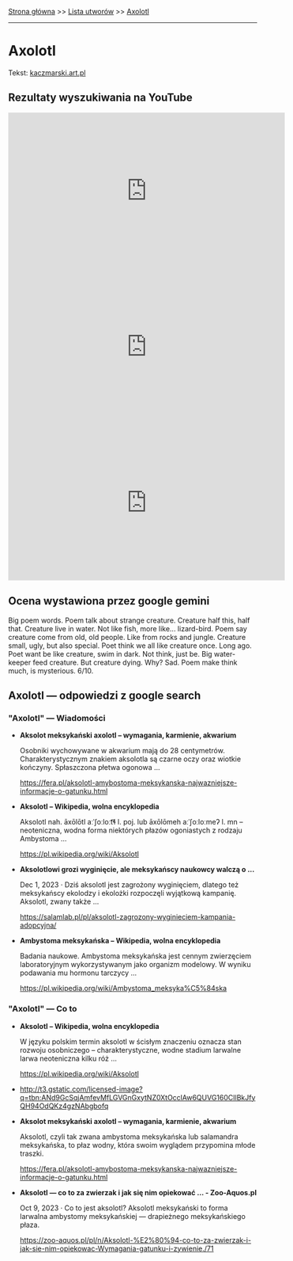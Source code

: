 [Strona główna](../index.md) >> [Lista utworów](../list.md) >> [Axolotl](22.md)

---

# Axolotl

Tekst: [kaczmarski.art.pl](https://www.kaczmarski.art.pl/tworczosc/wiersze/axolotl/)

## Rezultaty wyszukiwania na YouTube

<iframe width="560" height="315" src="https://www.youtube.com/embed/Ltg5ORnxdcA?si=IdontcarewhotheIRSsendsImnotpayingtaxes" title="YouTube video player" frameborder="0" allow="accelerometer; autoplay; clipboard-write; encrypted-media; gyroscope; picture-in-picture; web-share" referrerpolicy="strict-origin-when-cross-origin" allowfullscreen></iframe>

<iframe width="560" height="315" src="https://www.youtube.com/embed/rWGATR5plCg?si=IdontcarewhotheIRSsendsImnotpayingtaxes" title="YouTube video player" frameborder="0" allow="accelerometer; autoplay; clipboard-write; encrypted-media; gyroscope; picture-in-picture; web-share" referrerpolicy="strict-origin-when-cross-origin" allowfullscreen></iframe>

<iframe width="560" height="315" src="https://www.youtube.com/embed/3aT1f1FwcbQ?si=IdontcarewhotheIRSsendsImnotpayingtaxes" title="YouTube video player" frameborder="0" allow="accelerometer; autoplay; clipboard-write; encrypted-media; gyroscope; picture-in-picture; web-share" referrerpolicy="strict-origin-when-cross-origin" allowfullscreen></iframe>

## Ocena wystawiona przez google gemini

Big poem words. Poem talk about strange creature. Creature half this, half that. Creature live in water. Not like fish, more like... lizard-bird. Poem say creature come from old, old people. Like from rocks and jungle. Creature small, ugly, but also special. Poet think we all like creature once. Long ago. Poet want be like creature, swim in dark. Not think, just be. Big water-keeper feed creature. But creature dying. Why? Sad. Poem make think much, is mysterious. 6/10. 


## Axolotl — odpowiedzi z google search

### "Axolotl" — Wiadomości

- **Aksolot meksykański axolotl – wymagania, karmienie, akwarium**

    Osobniki wychowywane w akwarium mają do 28 centymetrów. Charakterystycznym znakiem aksolotla są czarne oczy oraz wiotkie kończyny. Spłaszczona płetwa ogonowa ... 

   <https://fera.pl/aksolotl-amybostoma-meksykanska-najwazniejsze-informacje-o-gatunku.html>
- **Aksolotl – Wikipedia, wolna encyklopedia**

    Aksolotl nah. āxōlōtl aːˈʃoːloːt͡ɬ l. poj. lub āxōlōmeh aːˈʃoːloːmeʔ l. mn – neoteniczna, wodna forma niektórych płazów ogoniastych z rodzaju Ambystoma ... 

   <https://pl.wikipedia.org/wiki/Aksolotl>
- **Aksolotlowi grozi wyginięcie, ale meksykańscy naukowcy walczą o ...**

    Dec 1, 2023  ·  Dziś aksolotl jest zagrożony wyginięciem, dlatego też meksykańscy ekolodzy i ekolożki rozpoczęli wyjątkową kampanię. Aksolotl, zwany także ... 

   <https://salamlab.pl/pl/aksolotl-zagrozony-wyginieciem-kampania-adopcyjna/>
- **Ambystoma meksykańska – Wikipedia, wolna encyklopedia**

    Badania naukowe. Ambystoma meksykańska jest cennym zwierzęciem laboratoryjnym wykorzystywanym jako organizm modelowy. W wyniku podawania mu hormonu tarczycy ... 

   <https://pl.wikipedia.org/wiki/Ambystoma_meksyka%C5%84ska>

### "Axolotl" — Co to

- **Aksolotl – Wikipedia, wolna encyklopedia**

    W języku polskim termin aksolotl w ścisłym znaczeniu oznacza stan rozwoju osobniczego – charakterystyczne, wodne stadium larwalne larwa neoteniczna kilku róż ... 

   <https://pl.wikipedia.org/wiki/Aksolotl>
- <http://t3.gstatic.com/licensed-image?q=tbn:ANd9GcSqjAmfevMfLGVGnGxytNZ0XtOcclAw6QUVG160CIlBkJfyQH94OdQKz4gzNAbgbofq>
- **Aksolot meksykański axolotl – wymagania, karmienie, akwarium**

    Aksolotl, czyli tak zwana ambystoma meksykańska lub salamandra meksykańska, to płaz wodny, która swoim wyglądem przypomina młode traszki. 

   <https://fera.pl/aksolotl-amybostoma-meksykanska-najwazniejsze-informacje-o-gatunku.html>
- **Aksolotl — co to za zwierzak i jak się nim opiekować ... - Zoo-Aquos.pl**

    Oct 9, 2023  ·  Co to jest aksolotl? Aksolotl meksykański to forma larwalna ambystomy meksykańskiej — drapieżnego meksykańskiego płaza. 

   <https://zoo-aquos.pl/pl/n/Aksolotl-%E2%80%94-co-to-za-zwierzak-i-jak-sie-nim-opiekowac-Wymagania-gatunku-i-zywienie./71>


